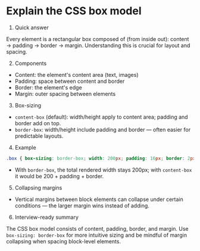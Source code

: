 # Explain the CSS box model

1. Quick answer

Every element is a rectangular box composed of (from inside out): content → padding → border → margin. Understanding this is crucial for layout and spacing.

2. Components

- Content: the element's content area (text, images)
- Padding: space between content and border
- Border: the element's edge
- Margin: outer spacing between elements

3. Box-sizing

- `content-box` (default): width/height apply to content area; padding and border add on top.
- `border-box`: width/height include padding and border — often easier for predictable layouts.

4. Example

```css
.box { box-sizing: border-box; width: 200px; padding: 16px; border: 2px solid #000; }
```
- With `border-box`, the total rendered width stays 200px; with `content-box` it would be 200 + padding + border.

5. Collapsing margins

- Vertical margins between block elements can collapse under certain conditions — the larger margin wins instead of adding.

6. Interview-ready summary

The CSS box model consists of content, padding, border, and margin. Use `box-sizing: border-box` for more intuitive sizing and be mindful of margin collapsing when spacing block-level elements.
